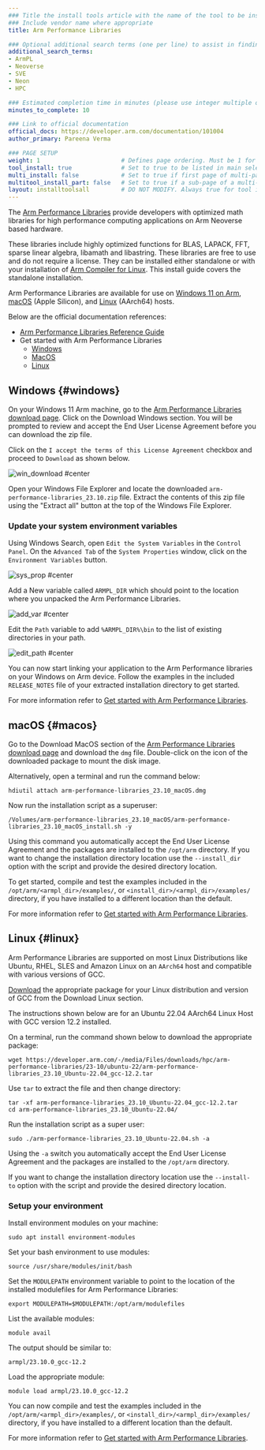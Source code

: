 ```yaml
---
### Title the install tools article with the name of the tool to be installed
### Include vendor name where appropriate
title: Arm Performance Libraries

### Optional additional search terms (one per line) to assist in finding the article
additional_search_terms:
- ArmPL
- Neoverse
- SVE
- Neon
- HPC

### Estimated completion time in minutes (please use integer multiple of 5)
minutes_to_complete: 10

### Link to official documentation
official_docs: https://developer.arm.com/documentation/101004
author_primary: Pareena Verma

### PAGE SETUP
weight: 1                       # Defines page ordering. Must be 1 for first (or only) page.
tool_install: true              # Set to true to be listed in main selection page, else false
multi_install: false            # Set to true if first page of multi-page article, else false
multitool_install_part: false   # Set to true if a sub-page of a multi-page article, else false
layout: installtoolsall         # DO NOT MODIFY. Always true for tool install articles
---
```


The [Arm Performance Libraries](https://developer.arm.com/downloads/-/arm-performance-libraries#documentation) provide developers with optimized math libraries for high performance computing applications on Arm Neoverse based hardware.

These libraries include highly optimized functions for BLAS, LAPACK, FFT, sparse linear algebra, libamath and libastring.
These libraries are free to use and do not require a license. They can be installed either standalone or with your installation of [Arm Compiler for Linux](/install-guides/acfl). This install guide covers the standalone installation.

Arm Performance Libraries are available for use on [Windows 11 on Arm](#windows), [macOS](#macos) (Apple Silicon), and [Linux](#linux) (AArch64) hosts.

Below are the official documentation references:

- [Arm Performance Libraries Reference Guide](https://developer.arm.com/documentation/101004)
- Get started with Arm Performance Libraries
    - [Windows](https://developer.arm.com/documentation/109361)
    - [MacOS](https://developer.arm.com/documentation/109362)
    - [Linux](https://developer.arm.com/documentation/102620)

## Windows {#windows}

On your Windows 11 Arm machine, go to the [Arm Performance Libraries download page](https://developer.arm.com/downloads/-/arm-performance-libraries). Click on the Download Windows section. You will be prompted to review and accept the End User License Agreement before you can download the zip file.

Click on the `I accept the terms of this License Agreement` checkbox and proceed to `Download` as shown below.

![win_download #center](/install-guides/_images/download-win-armpl_23.10.png)

Open your Windows File Explorer and locate the downloaded `arm-performance-libraries_23.10.zip` file.
Extract the contents of this zip file using the "Extract all" button at the top of the Windows File Explorer.

### Update your system environment variables

Using Windows Search, open `Edit the System Variables` in the `Control Panel`.
On the `Advanced Tab` of the `System Properties` window, click on the `Environment Variables` button.

![sys_prop #center](/install-guides/_images/windows-sys-prop.png)

Add a New variable called `ARMPL_DIR` which should point to the location where you unpacked the Arm Performance Libraries.

![add_var #center](/install-guides/_images/windows-sys-env_23.10.png)

Edit the `Path` variable to add `%ARMPL_DIR%\bin` to the list of existing directories in your path.

![edit_path #center](/install-guides/_images/win-sys-path.png)

You can now start linking your application to the Arm Performance libraries on your Windows on Arm device. Follow the examples in the included `RELEASE_NOTES` file of your extracted installation directory to get started.

For more information refer to [Get started with Arm Performance Libraries](https://developer.arm.com/documentation/109361).


## macOS {#macos}

Go to the Download MacOS section of the [Arm Performance Libraries download page](https://developer.arm.com/downloads/-/arm-performance-libraries) and download the `dmg` file.
Double-click on the icon of the downloaded package to mount the disk image.

Alternatively, open a terminal and run the command below:

```console
hdiutil attach arm-performance-libraries_23.10_macOS.dmg
```

Now run the installation script as a superuser:

```console
/Volumes/arm-performance-libraries_23.10_macOS/arm-performance-libraries_23.10_macOS_install.sh -y
```
Using this command you automatically accept the End User License Agreement and the packages are installed to the `/opt/arm` directory. If you want to change the installation directory location use the `--install_dir` option with the script and provide the desired directory location.

To get started, compile and test the examples included in the `/opt/arm/<armpl_dir>/examples/`, or `<install_dir>/<armpl_dir>/examples/` directory, if you have installed to a different location than the default.

For more information refer to [Get started with Arm Performance Libraries](https://developer.arm.com/documentation/109362).


## Linux {#linux}

Arm Performance Libraries are supported on most Linux Distributions like Ubuntu, RHEL, SLES and Amazon Linux on an `AArch64` host and compatible with various versions of GCC.

[Download](https://developer.arm.com/downloads/-/arm-performance-libraries) the appropriate package for your Linux distribution and version of GCC from the Download Linux section.

The instructions shown below are for an Ubuntu 22.04 AArch64 Linux Host with GCC version 12.2 installed.

On a terminal, run the command shown below to download the appropriate package:
```command
wget https://developer.arm.com/-/media/Files/downloads/hpc/arm-performance-libraries/23-10/ubuntu-22/arm-performance-libraries_23.10_Ubuntu-22.04_gcc-12.2.tar
```

Use `tar` to extract the file and then change directory:

```command
tar -xf arm-performance-libraries_23.10_Ubuntu-22.04_gcc-12.2.tar
cd arm-performance-libraries_23.10_Ubuntu-22.04/
```
Run the installation script as a super user:

```command
sudo ./arm-performance-libraries_23.10_Ubuntu-22.04.sh -a
```
Using the `-a` switch you automatically accept the End User License Agreement and the packages are installed to the `/opt/arm` directory.

If you want to change the installation directory location use the `--install-to` option with the script and provide the desired directory location.

### Setup your environment

Install environment modules on your machine:

```command
sudo apt install environment-modules
```

Set your bash environment to use modules:

```command
source /usr/share/modules/init/bash
```

Set the `MODULEPATH` environment variable to point to the location of the installed modulefiles for Arm Performance Libraries:

```command
export MODULEPATH=$MODULEPATH:/opt/arm/modulefiles
```

List the available modules:

```command
module avail
```

The output should be similar to:

```output
armpl/23.10.0_gcc-12.2
```

Load the appropriate module:

```command
module load armpl/23.10.0_gcc-12.2
```
You can now compile and test the examples included in the `/opt/arm/<armpl_dir>/examples/`, or `<install_dir>/<armpl_dir>/examples/` directory, if you have installed to a different location than the default.

For more information refer to [Get started with Arm Performance Libraries](https://developer.arm.com/documentation/102620).

